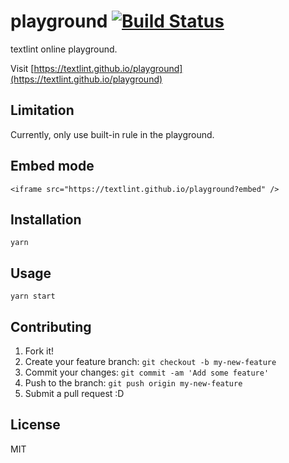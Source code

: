# playground [![Build Status](https://travis-ci.org/textlint/playground.svg?branch=master)](https://travis-ci.org/textlint/playground)

textlint online playground.

Visit [https://textlint.github.io/playground](https://textlint.github.io/playground)

## Limitation

Currently, only use built-in rule in the playground.

## Embed mode

    <iframe src="https://textlint.github.io/playground?embed" />

## Installation

    yarn

## Usage

    yarn start

## Contributing

1. Fork it!
2. Create your feature branch: `git checkout -b my-new-feature`
3. Commit your changes: `git commit -am 'Add some feature'`
4. Push to the branch: `git push origin my-new-feature`
5. Submit a pull request :D

## License

MIT
